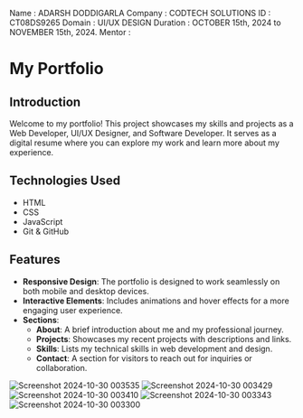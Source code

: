Name : ADARSH DODDIGARLA
Company : CODTECH SOLUTIONS
ID : CT08DS9265
Domain : UI/UX DESIGN
Duration : OCTOBER 15th, 2024 to NOVEMBER 15th, 2024.
Mentor : 

# My Portfolio

## Introduction
Welcome to my portfolio! This project showcases my skills and projects as a Web Developer, UI/UX Designer, and Software Developer. It serves as a digital resume where you can explore my work and learn more about my experience.

## Technologies Used
- HTML
- CSS
- JavaScript
- Git & GitHub

## Features
- **Responsive Design**: The portfolio is designed to work seamlessly on both mobile and desktop devices.
- **Interactive Elements**: Includes animations and hover effects for a more engaging user experience.
- **Sections**:
  - **About**: A brief introduction about me and my professional journey.
  - **Projects**: Showcases my recent projects with descriptions and links.
  - **Skills**: Lists my technical skills in web development and design.
  - **Contact**: A section for visitors to reach out for inquiries or collaboration.



![Screenshot 2024-10-30 003535](https://github.com/user-attachments/assets/c6244548-4c08-4ff4-92fe-a6ada645a46d)
![Screenshot 2024-10-30 003429](https://github.com/user-attachments/assets/fbcc2390-6cf4-4870-bbe9-9ca3ecbd590c)
![Screenshot 2024-10-30 003410](https://github.com/user-attachments/assets/4420fcec-6a18-41d2-93df-0beebdd73d44)
![Screenshot 2024-10-30 003343](https://github.com/user-attachments/assets/ad3e2853-410c-487e-9445-aa807a4e4015)
![Screenshot 2024-10-30 003300](https://github.com/user-attachments/assets/ba1be0ed-a97b-4bb7-9de6-ca7a4bf968d0)
